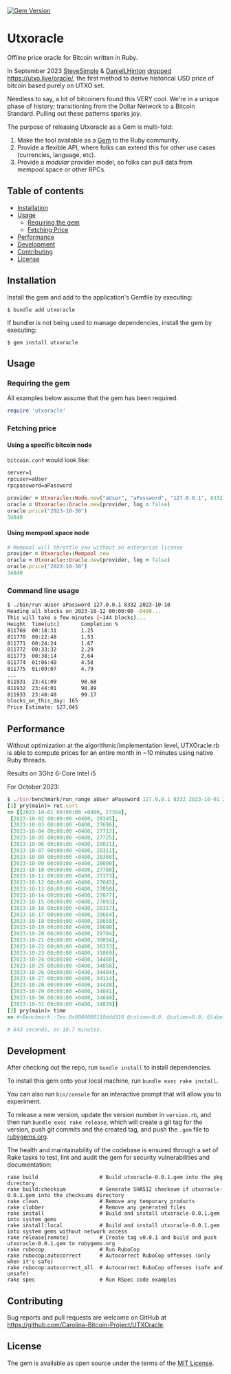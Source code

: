 [![Gem Version](https://badge.fury.io/rb/utxoracle.svg)](https://badge.fury.io/rb/utxoracle)

# Utxoracle
Offline price oracle for Bitcoin written in Ruby.

In September 2023 [SteveSimple](https://twitter.com/SteveSimple) & [DanielLHinton](https://twitter.com/DanielLHinton) [dropped](https://twitter.com/SteveSimple/status/1704864674431332503) https://utxo.live/oracle/, the first method to derive historical USD price of bitcoin based purely on UTXO set.

Needless to say, a lot of bitcoiners found this VERY cool. We're in a unique phase of history; transitioning from the Dollar Network to a Bitcoin Standard. Pulling out these patterns sparks joy.

The purpose of releasing Utxoracle as a Gem is multi-fold:
1. Make the tool available as a [Gem](https://rubygems.org/gems/utxoracle) to the Ruby community.
2. Provide a flexible API, where folks can extend this for other use cases (currencies, language, etc).
3. Provide a _modular_ provider model, so folks can pull data from mempool.space or other RPCs.


## Table of contents

- [Installation](#installation)
- [Usage](#usage)
  * [Requiring the gem](#requiring-the-gem)
  * [Fetching Price](#fetching-price)
- [Performance](#performance)
- [Development](#development)
- [Contributing](#contributing)
- [License](#license)


## Installation

Install the gem and add to the application's Gemfile by executing:

    $ bundle add utxoracle

If bundler is not being used to manage dependencies, install the gem by executing:

    $ gem install utxoracle

## Usage

### Requiring the gem

All examples below assume that the gem has been required.

```ruby
require 'utxoracle'
```

### Fetching price

#### Using a specific bitcoin node

`bitcoin.conf` would look like:
```txt
server=1
rpcuser=aUser
rpcpassword=aPassword
```
```ruby
provider = Utxoracle::Node.new("aUser", "aPassword", "127.0.0.1", 8332)
oracle = Utxoracle::Oracle.new(provider, log = false)
oracle.price("2023-10-30")
34840
```

#### Using mempool.space node

```ruby
# Mempool will throttle you without an enterprise license
provider = Utxoracle::Mempool.new
oracle = Utxoracle::Oracle.new(provider, log = false)
oracle.price("2023-10-30")
34840
```

### Command line usage
```bash
$ ./bin/run aUser aPassword 127.0.0.1 8332 2023-10-10
Reading all blocks on 2023-10-12 00:00:00 -0400...
This will take a few minutes (~144 blocks)...
Height  Time(utc)       Completion %
811769  00:18:31        1.25
811770  00:22:48        1.53
811771  00:24:24        1.67
811772  00:33:32        2.29
811773  00:38:14        2.64
811774  01:06:40        4.58
811775  01:09:07        4.79
...
811931  23:41:09        98.68
811932  23:44:01        98.89
811933  23:48:40        99.17
blocks_on_this_day: 165
Price Estimate: $27,045
```

## Performance

Without optimization at the algorithmic/implementation level, UTXOracle.rb is able to compute prices for an entire month in ~10 minutes using native Ruby threads. 

Results on 3Ghz 6-Core Intel i5

For October 2023:
```ruby
$ ./bin/benchmark/run_range aUser aPassword 127.0.0.1 8332 2023-10-01 2023-11-01
[1] pry(main)> ret.sort
=> [[2023-10-01 00:00:00 -0400, 27364],
 [2023-10-02 00:00:00 -0400, 28345],
 [2023-10-03 00:00:00 -0400, 27696],
 [2023-10-04 00:00:00 -0400, 27712],
 [2023-10-05 00:00:00 -0400, 27725],
 [2023-10-06 00:00:00 -0400, 28021],
 [2023-10-07 00:00:00 -0400, 28311],
 [2023-10-08 00:00:00 -0400, 28308],
 [2023-10-09 00:00:00 -0400, 28000],
 [2023-10-10 00:00:00 -0400, 27708],
 [2023-10-11 00:00:00 -0400, 27373],
 [2023-10-12 00:00:00 -0400, 27045],
 [2023-10-13 00:00:00 -0400, 27058],
 [2023-10-14 00:00:00 -0400, 27077],
 [2023-10-15 00:00:00 -0400, 27093],
 [2023-10-16 00:00:00 -0400, 28357],
 [2023-10-17 00:00:00 -0400, 28664],
 [2023-10-18 00:00:00 -0400, 28658],
 [2023-10-19 00:00:00 -0400, 28690],
 [2023-10-20 00:00:00 -0400, 29704],
 [2023-10-21 00:00:00 -0400, 30034],
 [2023-10-22 00:00:00 -0400, 30333],
 [2023-10-23 00:00:00 -0400, 31069],
 [2023-10-24 00:00:00 -0400, 34468],
 [2023-10-25 00:00:00 -0400, 34858],
 [2023-10-26 00:00:00 -0400, 34484],
 [2023-10-27 00:00:00 -0400, 34114],
 [2023-10-28 00:00:00 -0400, 34438],
 [2023-10-29 00:00:00 -0400, 34841],
 [2023-10-30 00:00:00 -0400, 34840],
 [2023-10-31 00:00:00 -0400, 34829]]
[2] pry(main)> time
=> #<Benchmark::Tms:0x0000000110ddd310 @cstime=0.0, @cutime=0.0, @label="", @real=643.9174029999995, @stime=87.356026, @total=647.7391030000001, @utime=560.3830770000001>

# 643 seconds, or 10.7 minutes.
```


## Development

After checking out the repo, run `bundle install` to install dependencies.

To install this gem onto your local machine, run `bundle exec rake install`.

You can also run `bin/console` for an interactive prompt that will allow you to experiment.

To release a new version, update the version number in `version.rb`, and then run `bundle exec rake release`,
which will create a git tag for the version, push git commits and the created tag, and push the `.gem` file
to [rubygems.org](https://rubygems.org).

The health and maintainability of the codebase is ensured through a set of
Rake tasks to test, lint and audit the gem for security vulnerabilities and documentation:

```
rake build                    # Build utxoracle-0.0.1.gem into the pkg directory
rake build:checksum           # Generate SHA512 checksum if utxoracle-0.0.1.gem into the checksums directory
rake clean                    # Remove any temporary products
rake clobber                  # Remove any generated files
rake install                  # Build and install utxoracle-0.0.1.gem into system gems
rake install:local            # Build and install utxoracle-0.0.1.gem into system gems without network access
rake release[remote]          # Create tag v0.0.1 and build and push utxoracle-0.0.1.gem to rubygems.org
rake rubocop                  # Run RuboCop
rake rubocop:autocorrect      # Autocorrect RuboCop offenses (only when it's safe)
rake rubocop:autocorrect_all  # Autocorrect RuboCop offenses (safe and unsafe)
rake spec                     # Run RSpec code examples
```

## Contributing

Bug reports and pull requests are welcome on GitHub at https://github.com/Carolina-Bitcoin-Project/UTXOracle.

## License

The gem is available as open source under the terms of the [MIT License](https://opensource.org/licenses/MIT).
